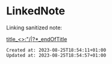 # LinkedNote

Linking sanitized note:

[title_<>:"/|?*_endOfTitle](evernote:///view/16093948/s150/f5885bd2-9bb0-74b9-6f7b-f70bd5afb5d8/d935905b-20a4-4b9e-91b5-cfa8d80ab818)

    Created at: 2023-08-25T18:54:11+01:00
    Updated at: 2023-08-25T18:54:57+01:00

